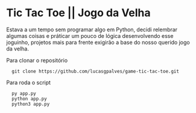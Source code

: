 # Tic Tac Toe || Jogo da Velha

Estava a um tempo sem programar algo em Python, decidi relembrar algumas coisas e práticar 
um pouco de lógica desenvolvendo esse joguinho, projetos mais para frente exigirão a base 
do nosso querido jogo da velha.

Para clonar o repositório

```
  git clone https://github.com/lucasgpalves/game-tic-tac-toe.git
```

Para roda o script
```
  py app.py
  python app.py
  python3 app.py
```
